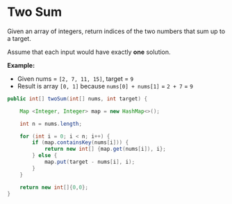 # Two Sum

Given an array of integers, return indices of the two numbers that sum up to a target.

Assume that each input would have exactly **one** solution.

**Example:**

* Given nums = `[2, 7, 11, 15]`, target = `9`
* Result is array `[0, 1]` because `nums[0] + nums[1]` = `2 + 7` = `9`

```java
public int[] twoSum(int[] nums, int target) {

    Map <Integer, Integer> map = new HashMap<>();

    int n = nums.length;

    for (int i = 0; i < n; i++) {
        if (map.containsKey(nums[i])) {
            return new int[] {map.get(nums[i]), i};
        } else { 
            map.put(target - nums[i], i); 
        } 
    } 

    return new int[]{0,0}; 
}
```
